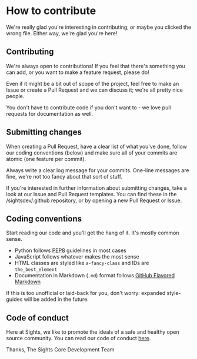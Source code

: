 # How to contribute

We're really glad you're interesting in contributing, or maybe you clicked the wrong file. Either way, we're glad you're here!

## Contributing

We're always open to contributions! If you feel that there's something you can add, or you want to make a feature request, please do!

Even if it might be a bit out of scope of the project, feel free to make an Issue or create a Pull Request and we can discuss it; we're all pretty nice people.

You don't have to contribute code if you don't want to - we love pull requests for documentation as well.

## Submitting changes

When creating a Pull Request, have a clear list of what you've done, follow our coding conventions (below) and make sure all of your commits are atomic (one feature per commit).

Always write a clear log message for your commits. One-line messages are fine, we're not too fancy about that sort of stuff.

If you're interested in further information about submitting changes, take a look at our Issue and Pull Request templates. You can find these in the /sightsdev/.github repository, or by opening a new Pull Request or Issue.

## Coding conventions

Start reading our code and you'll get the hang of it. It's mostly common sense.

- Python follows [PEP8](https://www.python.org/dev/peps/pep-0008/) guidelines in most cases
- JavaScript follows whatever makes the most sense
- HTML classes are styled like `a-fancy-class` and IDs are `the_best_element`
- Documentation in Markdown (`.md`) format follows [GitHub Flavored Markdown](https://github.github.com/gfm/)

If this is too unofficial or laid-back for you, don't worry: expanded style-guides will be added in the future.

## Code of conduct

Here at Sights, we like to promote the ideals of a safe and healthy open source community. You can read our code of conduct [here](CODE_OF_CONDUCT.md).

Thanks,
The Sights Core Development Team
